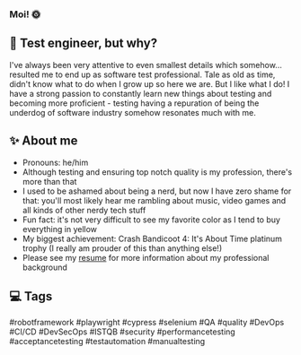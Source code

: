 ### Moi! 🌞

## 🤖 Test engineer, but why?
I've always been very attentive to even smallest details which somehow... resulted me to end up as software test professional.
Tale as old as time, didn't know what to do when I grow up so here we are. But I like what I do!
I have a strong passion to constantly learn new things about testing and becoming more proficient - testing having a repuration of being the underdog of software industry somehow resonates much with me.

## ✨ About me
- Pronouns: he/him
- Although testing and ensuring top notch quality is my profession, there's more than that
- I used to be ashamed about being a nerd, but now I have zero shame for that: you'll most likely hear me rambling about music, video games and all kinds of other nerdy tech stuff
- Fun fact: it's not very difficult to see my favorite color as I tend to buy everything in yellow
- My biggest achievement: Crash Bandicoot 4: It's About Time platinum trophy (I really am prouder of this than anything else!)
- Please see my [resume](https://github.com/bloomikko/bloomikko-Resume) for more information about my professional background

## 💻 Tags
#robotframework #playwright #cypress #selenium #QA #quality #DevOps #CI/CD #DevSecOps #ISTQB #security #performancetesting #acceptancetesting #testautomation #manualtesting
